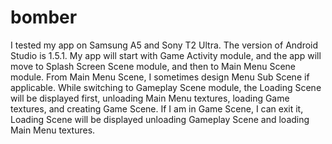 # bomber
I tested my app on Samsung A5 and Sony T2 Ultra. The version of Android Studio is 1.5.1.
My app will start with Game Activity module, and the app will move to Splash Screen Scene module, and then to Main Menu Scene module. 
From Main Menu Scene, I sometimes design Menu Sub Scene if applicable. While switching to Gameplay Scene module, the Loading Scene will be displayed first, unloading Main Menu textures, loading Game textures, and creating Game Scene. If I am in Game Scene, I can exit it, Loading Scene will be displayed unloading Gameplay Scene and loading Main Menu textures.


